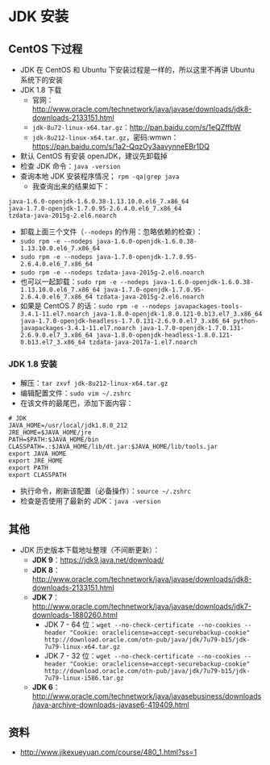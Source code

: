 # JDK 安装


## CentOS 下过程

- JDK 在 CentOS 和 Ubuntu 下安装过程是一样的，所以这里不再讲 Ubuntu 系统下的安装
- JDK 1.8 下载
    - 官网：<http://www.oracle.com/technetwork/java/javase/downloads/jdk8-downloads-2133151.html>
    - `jdk-8u72-linux-x64.tar.gz`：<http://pan.baidu.com/s/1eQZffbW>
    - `jdk-8u212-linux-x64.tar.gz`，密码:wmwn：<https://pan.baidu.com/s/1a2-QqzOy3aavynneEBr1DQ>
- 默认 CentOS 有安装 openJDK，建议先卸载掉
 - 检查 JDK 命令：`java -version`
 - 查询本地 JDK 安装程序情况； `rpm -qa|grep java`
    - 我查询出来的结果如下：
   
```
java-1.6.0-openjdk-1.6.0.38-1.13.10.0.el6_7.x86_64
java-1.7.0-openjdk-1.7.0.95-2.6.4.0.el6_7.x86_64
tzdata-java-2015g-2.el6.noarch
```

- 卸载上面三个文件（`--nodeps` 的作用：忽略依赖的检查）：
- `sudo rpm -e --nodeps java-1.6.0-openjdk-1.6.0.38-1.13.10.0.el6_7.x86_64`
- `sudo rpm -e --nodeps java-1.7.0-openjdk-1.7.0.95-2.6.4.0.el6_7.x86_64`
- `sudo rpm -e --nodeps tzdata-java-2015g-2.el6.noarch`
- 也可以一起卸载：`sudo rpm -e --nodeps java-1.6.0-openjdk-1.6.0.38-1.13.10.0.el6_7.x86_64 java-1.7.0-openjdk-1.7.0.95-2.6.4.0.el6_7.x86_64 tzdata-java-2015g-2.el6.noarch`
- 如果是 CentOS 7 的话：`sudo rpm -e --nodeps javapackages-tools-3.4.1-11.el7.noarch java-1.8.0-openjdk-1.8.0.121-0.b13.el7_3.x86_64 java-1.7.0-openjdk-headless-1.7.0.131-2.6.9.0.el7_3.x86_64 python-javapackages-3.4.1-11.el7.noarch java-1.7.0-openjdk-1.7.0.131-2.6.9.0.el7_3.x86_64 java-1.8.0-openjdk-headless-1.8.0.121-0.b13.el7_3.x86_64 tzdata-java-2017a-1.el7.noarch`

### JDK 1.8 安装

- 解压：`tar zxvf jdk-8u212-linux-x64.tar.gz`
- 编辑配置文件：`sudo vim ~/.zshrc`
- 在该文件的最尾巴，添加下面内容：
```
# JDK
JAVA_HOME=/usr/local/jdk1.8.0_212
JRE_HOME=$JAVA_HOME/jre
PATH=$PATH:$JAVA_HOME/bin
CLASSPATH=.:$JAVA_HOME/lib/dt.jar:$JAVA_HOME/lib/tools.jar
export JAVA_HOME
export JRE_HOME
export PATH
export CLASSPATH
```
- 执行命令，刷新该配置（必备操作）：`source ~/.zshrc`
- 检查是否使用了最新的 JDK：`java -version`



## 其他

- JDK 历史版本下载地址整理（不间断更新）：
    - **JDK 9**：<https://jdk9.java.net/download/>
    - **JDK 8**：<http://www.oracle.com/technetwork/java/javase/downloads/jdk8-downloads-2133151.html>
    - **JDK 7**：<http://www.oracle.com/technetwork/java/javase/downloads/jdk7-downloads-1880260.html>
        - JDK 7 - 64 位：`wget --no-check-certificate --no-cookies --header "Cookie: oraclelicense=accept-securebackup-cookie" http://download.oracle.com/otn-pub/java/jdk/7u79-b15/jdk-7u79-linux-x64.tar.gz`
        - JDK 7 - 32 位：`wget --no-check-certificate --no-cookies --header "Cookie: oraclelicense=accept-securebackup-cookie" http://download.oracle.com/otn-pub/java/jdk/7u79-b15/jdk-7u79-linux-i586.tar.gz`
    - **JDK 6**：<http://www.oracle.com/technetwork/java/javasebusiness/downloads/java-archive-downloads-javase6-419409.html>



## 资料

 - <http://www.jikexueyuan.com/course/480_1.html?ss=1>

 